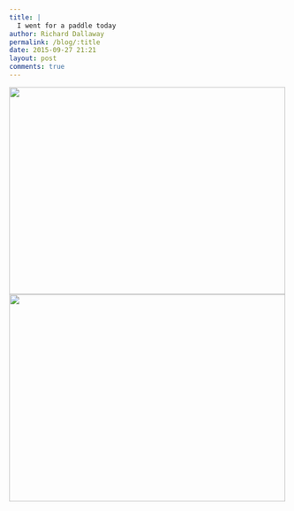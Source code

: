 ```yaml
---
title: |
  I went for a paddle today
author: Richard Dallaway
permalink: /blog/:title
date: 2015-09-27 21:21
layout: post
comments: true
---
```


<div><a href="//static.skitters.dallaway.com/tp_IMG_20150927_152313.jpg"><img src="//static.skitters.dallaway.com/tp_thumb_IMG_20150927_152313.jpg" width="500" height="375"/></a></div><div><a href="//static.skitters.dallaway.com/tp_IMG_20150927_152301.jpg"><img src="//static.skitters.dallaway.com/tp_thumb_IMG_20150927_152301.jpg" width="500" height="375"/></a></div>


   
      
